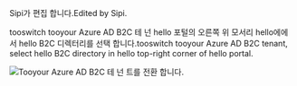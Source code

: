 <span data-ttu-id="e9b49-101">Sipi가 편집 합니다.</span><span class="sxs-lookup"><span data-stu-id="e9b49-101">Edited by Sipi.</span></span>

<span data-ttu-id="e9b49-102">tooswitch tooyour Azure AD B2C 테 넌 hello 포털의 오른쪽 위 모서리 hello에에서 hello B2C 디렉터리를 선택 합니다.</span><span class="sxs-lookup"><span data-stu-id="e9b49-102">tooswitch tooyour Azure AD B2C tenant, select hello B2C directory in hello top-right corner of hello portal.</span></span>

![Tooyour Azure AD B2C 테 넌 트를 전환 합니다.](./media/active-directory-b2c-switch-b2c-tenant/switch-to-b2c-tenant.png)
